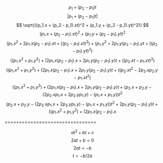 $$
p_1 + (p_2 - p_1)t
$$
$$
|p_1 + (p_2 - p_1)t|
$$
$$
\sqrt{((p_1.x + (p_2 - p_1).xt)^2 + (p_1.y + (p_2 - p_1).yt)^2)}
$$
$$
(p_1.x + (p_2 - p_1).xt)^2 + (p_1.y + (p_2 - p_1).yt)^2
$$
$$
(p_1.x^2 + 2p_1.x(p_2 - p_1).xt + ((p_2 - p_1).xt)^2) + (p_1.y^2 + 2p_1.y(p_2 - p_1).yt + ((p_2 - p_1).yt)^2)
$$
$$
((p_1.x^2 + p_1.y^2) + (2p_1.x(p_2 - p_1).x + 2p_1.y(p_2 - p_1).y)t + ((p_2.xt - p_1.xt)^2)
$$
$$
((p_1.x^2 + p_1.y^2) + (2p_1.x(p_2 - p_1).x + 2p_1.y(p_2 - p_1).y)t + ((p_2.xt^2 - 2p_2.xp_2.y - p_1.xt^2)
$$
$$
((p_1.x^2 + p_1.y^2) + (2p_1.x(p_2 - p_1).x + 2p_1.y(p_2 - p_1).y)t + (p_2.x + p_2.y- (2p_2.xp_1.x + 2p_2.yp_1.y) - (p_1.x + p_1.y))t^2
$$
$$
(p_2.x + p_2.y- (2p_2.xp_1.x + 2p_2.yp_1.y) - (p_1.x + p_1.y))t^2 + 2p_1.y(p_2 - p_1).y)t + ((p_1.x^2 + p_1.y^2) + (2p_1.x(p_2 - p_1).x
$$


================================

$$
at^2 + bt + c
$$
$$
2at + b = 0
$$
$$
2at = -b
$$
$$
t = -b/2a
$$
